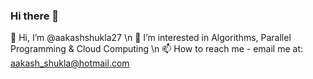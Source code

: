 ### Hi there 👋

<!--
**aakashshukla27/aakashshukla27** is a ✨ _special_ ✨ repository because its `README.md` (this file) appears on your GitHub profile.

Here are some ideas to get you started:

- 🔭 I’m currently working on ...
- 🌱 I’m currently learning ...
- 👯 I’m looking to collaborate on ...
- 🤔 I’m looking for help with ...
- 💬 Ask me about ...
- 📫 How to reach me: ...
- 😄 Pronouns: ...
- ⚡ Fun fact: ...
-->
👋 Hi, I’m @aakashshukla27 \n
👀 I’m interested in Algorithms, Parallel Programming & Cloud Computing \n
📫 How to reach me - email me at: aakash_shukla@hotmail.com
